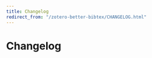 ```yaml
---
title: Changelog
redirect_from: "/zotero-better-bibtex/CHANGELOG.html"
---
```

# Changelog



<script type = 'text/javascript'>
          window.setTimeout(function(){ window.location.href = 'https://github.com/retorquere/zotero-better-bibtex/wiki/Changelog'; },3000)
        </script>